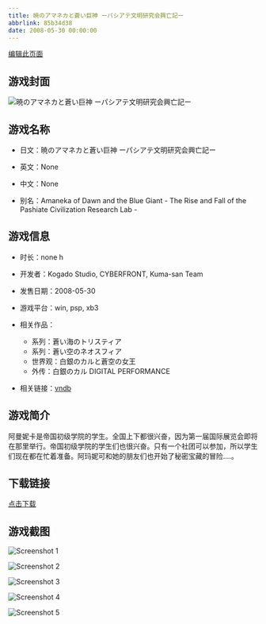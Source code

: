```yaml
---
title: 暁のアマネカと蒼い巨神 ーパシアテ文明研究会興亡記ー
abbrlink: 85b34d38
date: 2008-05-30 00:00:00
---
```

[编辑此页面](https://github.com/ACG-3/ADV3-source/blob/main/source/_posts/%E8%92%BC%E3%81%84%E6%B5%B7%E3%81%AE%E3%83%88%E3%83%AA%E3%82%B9%E3%83%86%E3%82%A3%E3%82%A2.md)

## 游戏封面

![暁のアマネカと蒼い巨神 ーパシアテ文明研究会興亡記ー](https://pan.timero.xyz/d/onedrive/img_lib_001/%E8%92%BC%E3%81%84%E6%B5%B7%E3%81%AE%E3%83%88%E3%83%AA%E3%82%B9%E3%83%86%E3%82%A3%E3%82%A2_cover.avif)


## 游戏名称

- 日文：暁のアマネカと蒼い巨神 ーパシアテ文明研究会興亡記ー
- 英文：None
- 中文：None

- 别名：Amaneka of Dawn and the Blue Giant - The Rise and Fall of the Pashiate Civilization Research Lab -


## 游戏信息

- 时长：none h
- 开发者：Kogado Studio, CYBERFRONT, Kuma-san Team
- 发售日期：2008-05-30
- 游戏平台：win, psp, xb3
- 相关作品：
   - 系列：蒼い海のトリスティア
   - 系列：蒼い空のネオスフィア
   - 世界观：白銀のカルと蒼空の女王
   - 外传：白銀のカル DIGITAL PERFORMANCE

- 相关链接：[vndb](https://vndb.org/v675)


## 游戏简介

阿曼妮卡是帝国初级学院的学生。全国上下都很兴奋，因为第一届国际展览会即将在那里举行。帝国初级学院的学生们也很兴奋。只有一个社团可以参加，所以学生们现在都在忙着准备。阿玛妮可和她的朋友们也开始了秘密宝藏的冒险....。




## 下载链接

[点击下载](https://pan.timero.xyz/onedrive/adv_lib_001/%E8%92%BC%E3%81%84%E6%B5%B7%E3%81%AE%E3%83%88%E3%83%AA%E3%82%B9%E3%83%86%E3%82%A3%E3%82%A2)


## 游戏截图


![Screenshot 1](https://pan.timero.xyz/d/onedrive/img_lib_001/%E8%92%BC%E3%81%84%E6%B5%B7%E3%81%AE%E3%83%88%E3%83%AA%E3%82%B9%E3%83%86%E3%82%A3%E3%82%A2_Screenshot_1.avif)

![Screenshot 2](https://pan.timero.xyz/d/onedrive/img_lib_001/%E8%92%BC%E3%81%84%E6%B5%B7%E3%81%AE%E3%83%88%E3%83%AA%E3%82%B9%E3%83%86%E3%82%A3%E3%82%A2_Screenshot_2.avif)

![Screenshot 3](https://pan.timero.xyz/d/onedrive/img_lib_001/%E8%92%BC%E3%81%84%E6%B5%B7%E3%81%AE%E3%83%88%E3%83%AA%E3%82%B9%E3%83%86%E3%82%A3%E3%82%A2_Screenshot_3.avif)

![Screenshot 4](https://pan.timero.xyz/d/onedrive/img_lib_001/%E8%92%BC%E3%81%84%E6%B5%B7%E3%81%AE%E3%83%88%E3%83%AA%E3%82%B9%E3%83%86%E3%82%A3%E3%82%A2_Screenshot_4.avif)

![Screenshot 5](https://pan.timero.xyz/d/onedrive/img_lib_001/%E8%92%BC%E3%81%84%E6%B5%B7%E3%81%AE%E3%83%88%E3%83%AA%E3%82%B9%E3%83%86%E3%82%A3%E3%82%A2_Screenshot_5.avif)

